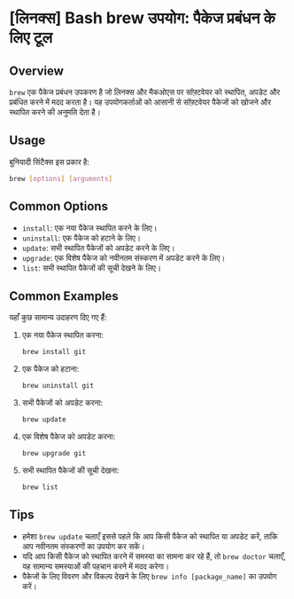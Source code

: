 # [लिनक्स] Bash brew उपयोग: पैकेज प्रबंधन के लिए टूल

## Overview
`brew` एक पैकेज प्रबंधन उपकरण है जो लिनक्स और मैकओएस पर सॉफ़्टवेयर को स्थापित, अपडेट और प्रबंधित करने में मदद करता है। यह उपयोगकर्ताओं को आसानी से सॉफ़्टवेयर पैकेजों को खोजने और स्थापित करने की अनुमति देता है।

## Usage
बुनियादी सिंटैक्स इस प्रकार है:
```bash
brew [options] [arguments]
```

## Common Options
- `install`: एक नया पैकेज स्थापित करने के लिए।
- `uninstall`: एक पैकेज को हटाने के लिए।
- `update`: सभी स्थापित पैकेजों को अपडेट करने के लिए।
- `upgrade`: एक विशेष पैकेज को नवीनतम संस्करण में अपडेट करने के लिए।
- `list`: सभी स्थापित पैकेजों की सूची देखने के लिए।

## Common Examples
यहाँ कुछ सामान्य उदाहरण दिए गए हैं:

1. एक नया पैकेज स्थापित करना:
   ```bash
   brew install git
   ```

2. एक पैकेज को हटाना:
   ```bash
   brew uninstall git
   ```

3. सभी पैकेजों को अपडेट करना:
   ```bash
   brew update
   ```

4. एक विशेष पैकेज को अपडेट करना:
   ```bash
   brew upgrade git
   ```

5. सभी स्थापित पैकेजों की सूची देखना:
   ```bash
   brew list
   ```

## Tips
- हमेशा `brew update` चलाएँ इससे पहले कि आप किसी पैकेज को स्थापित या अपडेट करें, ताकि आप नवीनतम संस्करणों का उपयोग कर सकें।
- यदि आप किसी पैकेज को स्थापित करने में समस्या का सामना कर रहे हैं, तो `brew doctor` चलाएँ, यह सामान्य समस्याओं की पहचान करने में मदद करेगा।
- पैकेजों के लिए विवरण और विकल्प देखने के लिए `brew info [package_name]` का उपयोग करें।